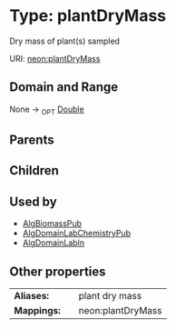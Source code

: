 
# Type: plantDryMass


Dry mass of plant(s) sampled

URI: [neon:plantDryMass](https://data.neonscience.org/plantDryMass)


## Domain and Range

None ->  <sub>OPT</sub> [Double](types/Double.md)

## Parents


## Children


## Used by

 * [AlgBiomassPub](AlgBiomassPub.md)
 * [AlgDomainLabChemistryPub](AlgDomainLabChemistryPub.md)
 * [AlgDomainLabIn](AlgDomainLabIn.md)

## Other properties

|  |  |  |
| --- | --- | --- |
| **Aliases:** | | plant dry mass |
| **Mappings:** | | neon:plantDryMass |


